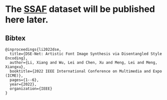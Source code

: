 
# The [SSAF](https://moonlight03.github.io/DSE-Net/) dataset will be published here later.

## Bibtex
```
@inproceedings{li2022dse,
  title={DSE-Net: Artistic Font Image Synthesis via Disentangled Style Encoding},
  author={Li, Xiang and Wu, Lei and Chen, Xu and Meng, Lei and Meng, Xiangxu},
  booktitle={2022 IEEE International Conference on Multimedia and Expo (ICME)},
  pages={1--6},
  year={2022},
  organization={IEEE}
}
```
